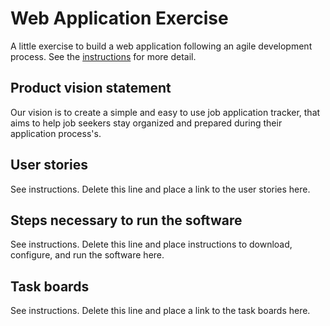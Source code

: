 # Web Application Exercise

A little exercise to build a web application following an agile development process. See the [instructions](instructions.md) for more detail. 

## Product vision statement

Our vision is to create a simple and easy to use job application tracker, that aims to help job seekers stay organized and prepared during their application process's. 

## User stories

See instructions. Delete this line and place a link to the user stories here.

## Steps necessary to run the software

See instructions. Delete this line and place instructions to download, configure, and run the software here.

## Task boards

See instructions. Delete this line and place a link to the task boards here.
